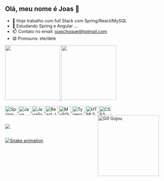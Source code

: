 ## Olá, meu nome é Joas 👋
- 🔭 Hoje trabalho com full Stack com Spring/React/MySQL
- 🌱 Estudando Spring e Angular ...
- 📫 Contato no email: joaschoque@hotmail.com
- 😄 Pronouns: ele/dele

<div>
 <a href = "https://github.com/JoasChoque" target="_blank">
   <img height= "180em" src="https://github-readme-stats.vercel.app/api?username=JoasChoque&theme=radical&show_icons=true&include_all_commits=true&count_private=true"/>
   <img height= "180em" src="https://github-readme-stats.vercel.app/api/top-langs/?username=JoasChoque&theme=radical&layout=compact&langs_count=16"> 
</div> 
 
<!-- icones -->
<div style="display: inline_block"><br>
<img align="center" alt="Spring Boot" height="30" width="40" src="https://cdn.jsdelivr.net/gh/devicons/devicon/icons/spring/spring-original.svg">
<img align="center" alt="Java" height="30" width="40" src="https://cdn.jsdelivr.net/gh/devicons/devicon/icons/java/java-original-wordmark.svg">
<img align="center" alt="JavaScript" height="30" width="40" src="https://cdn.jsdelivr.net/gh/devicons/devicon/icons/javascript/javascript-original.svg">
<img align="center" alt="React.Js" height="30" width="40" src="https://cdn.jsdelivr.net/gh/devicons/devicon/icons/react/react-original.svg">
<img align="center" alt="MySQL" height="30" width="40" src="https://cdn.jsdelivr.net/gh/devicons/devicon/icons/mysql/mysql-original-wordmark.svg">
<img align="center" alt="Typescript" height="30" width="40" src="https://cdn.jsdelivr.net/gh/devicons/devicon/icons/typescript/typescript-original.svg">
<img align="center" alt="HTML5" height="30" width="40" src="https://cdn.jsdelivr.net/gh/devicons/devicon/icons/html5/html5-original.svg">
<img align="center" alt="CSS3" height="30" width="40" src="https://cdn.jsdelivr.net/gh/devicons/devicon/icons/css3/css3-original.svg">
  <img align="right" alt="Gif Gojou" width="200" height="200" src="https://cdn.discordapp.com/attachments/290139631914319882/1087449959839826111/gojo-satoru-jujutsu-kaisen.gif"> 
</div>

##
  <div>
    <a href="https://www.linkedin.com/in/joas-choque-913703170/"><img src="https://img.shields.io/badge/LinkedIn-0077B5?style=for-the-badge&logo=linkedin&logoColor=white">
  </div>
 
## 
![Snake animation](https://github.com/JoasChoque/JoasChoque/blob/output/github-contribuition-grid-snake.svg)
